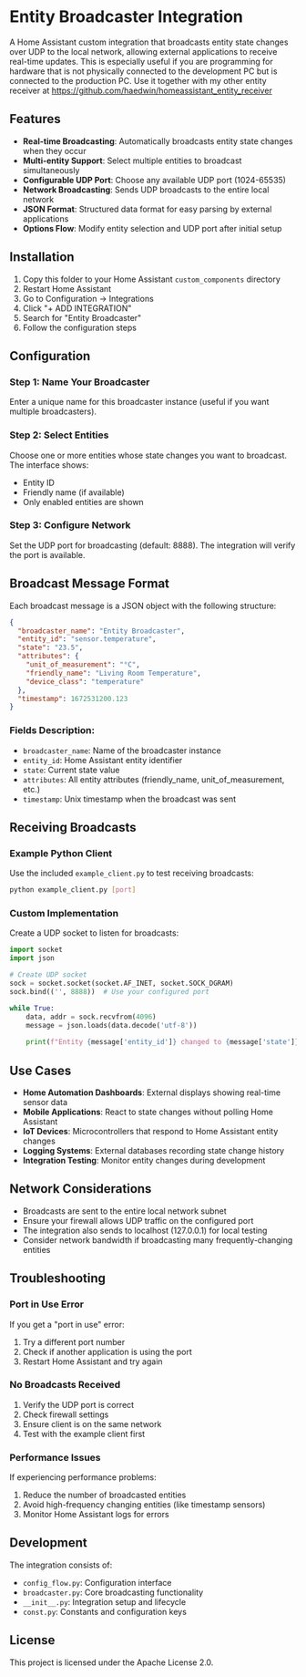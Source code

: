 # Entity Broadcaster Integration

A Home Assistant custom integration that broadcasts entity state changes over UDP to the local network, allowing external applications to receive real-time updates. This is especially useful if you are programming for hardware that is not physically connected to the development PC but is connected to the production PC. Use it together with my other entity receiver at https://github.com/haedwin/homeassistant_entity_receiver


## Features

- **Real-time Broadcasting**: Automatically broadcasts entity state changes when they occur
- **Multi-entity Support**: Select multiple entities to broadcast simultaneously
- **Configurable UDP Port**: Choose any available UDP port (1024-65535)
- **Network Broadcasting**: Sends UDP broadcasts to the entire local network
- **JSON Format**: Structured data format for easy parsing by external applications
- **Options Flow**: Modify entity selection and UDP port after initial setup

## Installation

1. Copy this folder to your Home Assistant `custom_components` directory
2. Restart Home Assistant
3. Go to Configuration → Integrations
4. Click "+ ADD INTEGRATION"
5. Search for "Entity Broadcaster"
6. Follow the configuration steps

## Configuration

### Step 1: Name Your Broadcaster
Enter a unique name for this broadcaster instance (useful if you want multiple broadcasters).

### Step 2: Select Entities
Choose one or more entities whose state changes you want to broadcast. The interface shows:
- Entity ID
- Friendly name (if available)
- Only enabled entities are shown

### Step 3: Configure Network
Set the UDP port for broadcasting (default: 8888). The integration will verify the port is available.

## Broadcast Message Format

Each broadcast message is a JSON object with the following structure:

```json
{
  "broadcaster_name": "Entity Broadcaster",
  "entity_id": "sensor.temperature",
  "state": "23.5",
  "attributes": {
    "unit_of_measurement": "°C",
    "friendly_name": "Living Room Temperature",
    "device_class": "temperature"
  },
  "timestamp": 1672531200.123
}
```

### Fields Description:
- `broadcaster_name`: Name of the broadcaster instance
- `entity_id`: Home Assistant entity identifier
- `state`: Current state value
- `attributes`: All entity attributes (friendly_name, unit_of_measurement, etc.)
- `timestamp`: Unix timestamp when the broadcast was sent

## Receiving Broadcasts

### Example Python Client

Use the included `example_client.py` to test receiving broadcasts:

```bash
python example_client.py [port]
```

### Custom Implementation

Create a UDP socket to listen for broadcasts:

```python
import socket
import json

# Create UDP socket
sock = socket.socket(socket.AF_INET, socket.SOCK_DGRAM)
sock.bind(('', 8888))  # Use your configured port

while True:
    data, addr = sock.recvfrom(4096)
    message = json.loads(data.decode('utf-8'))
    
    print(f"Entity {message['entity_id']} changed to {message['state']}")
```

## Use Cases

- **Home Automation Dashboards**: External displays showing real-time sensor data
- **Mobile Applications**: React to state changes without polling Home Assistant
- **IoT Devices**: Microcontrollers that respond to Home Assistant entity changes
- **Logging Systems**: External databases recording state change history
- **Integration Testing**: Monitor entity changes during development

## Network Considerations

- Broadcasts are sent to the entire local network subnet
- Ensure your firewall allows UDP traffic on the configured port
- The integration also sends to localhost (127.0.0.1) for local testing
- Consider network bandwidth if broadcasting many frequently-changing entities

## Troubleshooting

### Port in Use Error
If you get a "port in use" error:
1. Try a different port number
2. Check if another application is using the port
3. Restart Home Assistant and try again

### No Broadcasts Received
1. Verify the UDP port is correct
2. Check firewall settings
3. Ensure client is on the same network
4. Test with the example client first

### Performance Issues
If experiencing performance problems:
1. Reduce the number of broadcasted entities
2. Avoid high-frequency changing entities (like timestamp sensors)
3. Monitor Home Assistant logs for errors

## Development

The integration consists of:
- `config_flow.py`: Configuration interface
- `broadcaster.py`: Core broadcasting functionality
- `__init__.py`: Integration setup and lifecycle
- `const.py`: Constants and configuration keys

## License

This project is licensed under the Apache License 2.0.
